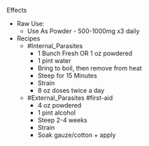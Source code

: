 Effects
- Raw Use: 
	- Use As Powder - 500-1000mg x3 daily
- Recipes
	- #Internal_Parasites
		- 1 Bunch Fresh OR 1 oz powdered
		- 1 pint water
		- Bring to boil, then remove from heat
		- Steep for 15 Minutes
		- Strain
		- 8 oz doses twice a day
	- #External_Parasites #first-aid
		- 4 oz powdered
		- 1 pint alcohol
		- Steep 2-4 weeks
		- Strain
		- Soak gauze/cotton + apply